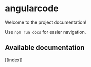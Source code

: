 # angularcode

Welcome to the project documentation!

Use `npm run docs` for easier navigation.

## Available documentation

[[index]]
